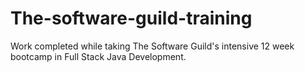# The-software-guild-training
Work completed while taking The Software Guild's intensive 12 week bootcamp in Full Stack Java Development.
